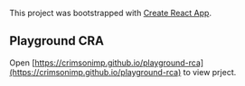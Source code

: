 This project was bootstrapped with [Create React App](https://github.com/facebook/create-react-app).

## Playground CRA

Open [https://crimsonimp.github.io/playground-rca](https://crimsonimp.github.io/playground-rca) to view prject.
